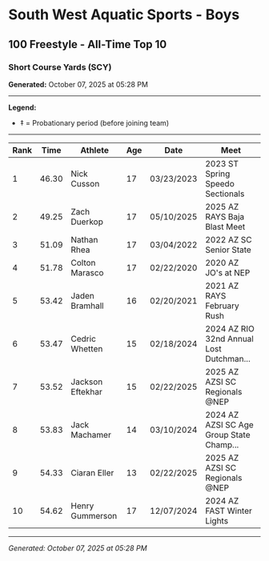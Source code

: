 # South West Aquatic Sports - Boys
## 100 Freestyle - All-Time Top 10
### Short Course Yards (SCY)

**Generated:** October 07, 2025 at 05:28 PM

---

**Legend:**
- ‡ = Probationary period (before joining team)

---

| Rank | Time | Athlete | Age | Date | Meet |
|------|------|---------|-----|------|------|
| 1 | 46.30 | Nick Cusson | 17 | 03/23/2023 | 2023 ST Spring Speedo Sectionals |
| 2 | 49.25 | Zach Duerkop | 17 | 05/10/2025 | 2025 AZ RAYS Baja Blast Meet |
| 3 | 51.09 | Nathan Rhea | 17 | 03/04/2022 | 2022 AZ SC Senior State |
| 4 | 51.78 | Colton Marasco | 17 | 02/22/2020 | 2020 AZ JO's at NEP |
| 5 | 53.42 | Jaden Bramhall | 16 | 02/20/2021 | 2021 AZ RAYS February Rush |
| 6 | 53.47 | Cedric Whetten | 15 | 02/18/2024 | 2024 AZ RIO 32nd Annual Lost Dutchman... |
| 7 | 53.52 | Jackson Eftekhar | 15 | 02/22/2025 | 2025 AZ AZSI SC Regionals @NEP |
| 8 | 53.83 | Jack Machamer | 14 | 03/10/2024 | 2024 AZ AZSI SC Age Group State Champ... |
| 9 | 54.33 | Ciaran Eller | 13 | 02/22/2025 | 2025 AZ AZSI SC Regionals @NEP |
| 10 | 54.62 | Henry Gummerson | 17 | 12/07/2024 | 2024 AZ FAST Winter Lights |

---

*Generated: October 07, 2025 at 05:28 PM*
